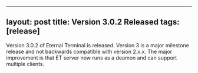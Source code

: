 ---
layout: post
title: Version 3.0.2 Released
tags: [release]
---------------

Version 3.0.2 of Eternal Terminal is released.  Version 3 is a major milestone release and not backwards compatible with version 2.x.x.  The major improvement is that ET server now runs as a deamon and can support multiple clients.
